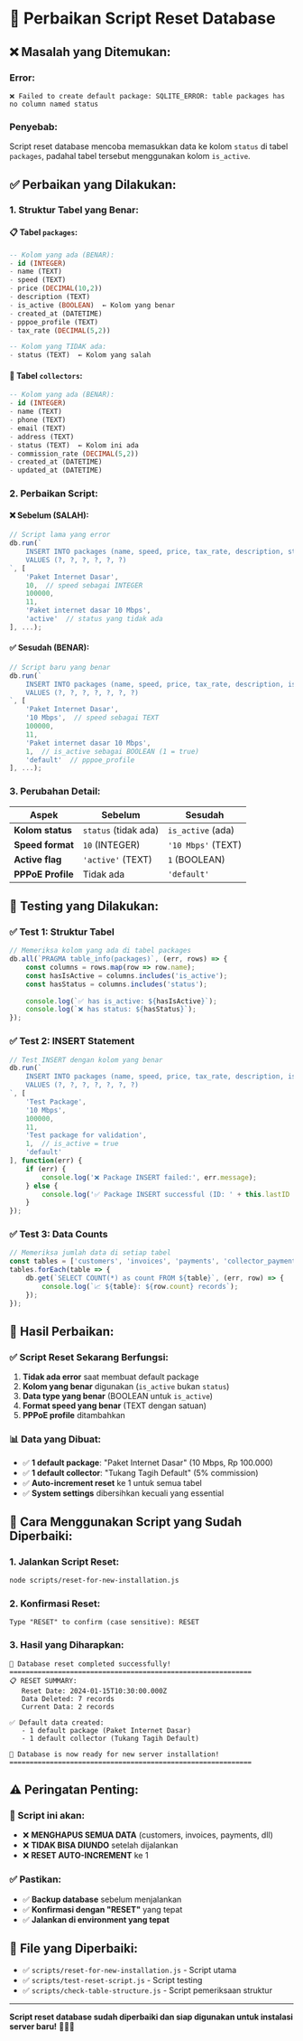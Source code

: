 # 🔧 Perbaikan Script Reset Database

## ❌ **Masalah yang Ditemukan:**

### **Error:**
```
❌ Failed to create default package: SQLITE_ERROR: table packages has no column named status
```

### **Penyebab:**
Script reset database mencoba memasukkan data ke kolom `status` di tabel `packages`, padahal tabel tersebut menggunakan kolom `is_active`.

## ✅ **Perbaikan yang Dilakukan:**

### **1. Struktur Tabel yang Benar:**

#### **📋 Tabel `packages`:**
```sql
-- Kolom yang ada (BENAR):
- id (INTEGER)
- name (TEXT)
- speed (TEXT)
- price (DECIMAL(10,2))
- description (TEXT)
- is_active (BOOLEAN)  ← Kolom yang benar
- created_at (DATETIME)
- pppoe_profile (TEXT)
- tax_rate (DECIMAL(5,2))

-- Kolom yang TIDAK ada:
- status (TEXT)  ← Kolom yang salah
```

#### **👤 Tabel `collectors`:**
```sql
-- Kolom yang ada (BENAR):
- id (INTEGER)
- name (TEXT)
- phone (TEXT)
- email (TEXT)
- address (TEXT)
- status (TEXT)  ← Kolom ini ada
- commission_rate (DECIMAL(5,2))
- created_at (DATETIME)
- updated_at (DATETIME)
```

### **2. Perbaikan Script:**

#### **❌ Sebelum (SALAH):**
```javascript
// Script lama yang error
db.run(`
    INSERT INTO packages (name, speed, price, tax_rate, description, status) 
    VALUES (?, ?, ?, ?, ?, ?)
`, [
    'Paket Internet Dasar',
    10,  // speed sebagai INTEGER
    100000,
    11,
    'Paket internet dasar 10 Mbps',
    'active'  // status yang tidak ada
], ...);
```

#### **✅ Sesudah (BENAR):**
```javascript
// Script baru yang benar
db.run(`
    INSERT INTO packages (name, speed, price, tax_rate, description, is_active, pppoe_profile) 
    VALUES (?, ?, ?, ?, ?, ?, ?)
`, [
    'Paket Internet Dasar',
    '10 Mbps',  // speed sebagai TEXT
    100000,
    11,
    'Paket internet dasar 10 Mbps',
    1,  // is_active sebagai BOOLEAN (1 = true)
    'default'  // pppoe_profile
], ...);
```

### **3. Perubahan Detail:**

| Aspek | Sebelum | Sesudah |
|-------|---------|---------|
| **Kolom status** | `status` (tidak ada) | `is_active` (ada) |
| **Speed format** | `10` (INTEGER) | `'10 Mbps'` (TEXT) |
| **Active flag** | `'active'` (TEXT) | `1` (BOOLEAN) |
| **PPPoE Profile** | Tidak ada | `'default'` |

## 🧪 **Testing yang Dilakukan:**

### **✅ Test 1: Struktur Tabel**
```javascript
// Memeriksa kolom yang ada di tabel packages
db.all(`PRAGMA table_info(packages)`, (err, rows) => {
    const columns = rows.map(row => row.name);
    const hasIsActive = columns.includes('is_active');
    const hasStatus = columns.includes('status');
    
    console.log(`✅ has is_active: ${hasIsActive}`);
    console.log(`❌ has status: ${hasStatus}`);
});
```

### **✅ Test 2: INSERT Statement**
```javascript
// Test INSERT dengan kolom yang benar
db.run(`
    INSERT INTO packages (name, speed, price, tax_rate, description, is_active, pppoe_profile) 
    VALUES (?, ?, ?, ?, ?, ?, ?)
`, [
    'Test Package',
    '10 Mbps',
    100000,
    11,
    'Test package for validation',
    1,  // is_active = true
    'default'
], function(err) {
    if (err) {
        console.log('❌ Package INSERT failed:', err.message);
    } else {
        console.log('✅ Package INSERT successful (ID: ' + this.lastID + ')');
    }
});
```

### **✅ Test 3: Data Counts**
```javascript
// Memeriksa jumlah data di setiap tabel
const tables = ['customers', 'invoices', 'payments', 'collector_payments', 'collectors', 'packages'];
tables.forEach(table => {
    db.get(`SELECT COUNT(*) as count FROM ${table}`, (err, row) => {
        console.log(`📈 ${table}: ${row.count} records`);
    });
});
```

## 🚀 **Hasil Perbaikan:**

### **✅ Script Reset Sekarang Berfungsi:**
1. **Tidak ada error** saat membuat default package
2. **Kolom yang benar** digunakan (`is_active` bukan `status`)
3. **Data type yang benar** (BOOLEAN untuk `is_active`)
4. **Format speed yang benar** (TEXT dengan satuan)
5. **PPPoE profile** ditambahkan

### **📊 Data yang Dibuat:**
- ✅ **1 default package**: "Paket Internet Dasar" (10 Mbps, Rp 100.000)
- ✅ **1 default collector**: "Tukang Tagih Default" (5% commission)
- ✅ **Auto-increment reset** ke 1 untuk semua tabel
- ✅ **System settings** dibersihkan kecuali yang essential

## 🔧 **Cara Menggunakan Script yang Sudah Diperbaiki:**

### **1. Jalankan Script Reset:**
```bash
node scripts/reset-for-new-installation.js
```

### **2. Konfirmasi Reset:**
```
Type "RESET" to confirm (case sensitive): RESET
```

### **3. Hasil yang Diharapkan:**
```
🎉 Database reset completed successfully!
============================================================
📋 RESET SUMMARY:
   Reset Date: 2024-01-15T10:30:00.000Z
   Data Deleted: 7 records
   Current Data: 2 records

✅ Default data created:
   - 1 default package (Paket Internet Dasar)
   - 1 default collector (Tukang Tagih Default)

🚀 Database is now ready for new server installation!
============================================================
```

## ⚠️ **Peringatan Penting:**

### **🚨 Script ini akan:**
- ❌ **MENGHAPUS SEMUA DATA** (customers, invoices, payments, dll)
- ❌ **TIDAK BISA DIUNDO** setelah dijalankan
- ❌ **RESET AUTO-INCREMENT** ke 1

### **✅ Pastikan:**
- ✅ **Backup database** sebelum menjalankan
- ✅ **Konfirmasi dengan "RESET"** yang tepat
- ✅ **Jalankan di environment yang tepat**

## 📝 **File yang Diperbaiki:**

- ✅ `scripts/reset-for-new-installation.js` - Script utama
- ✅ `scripts/test-reset-script.js` - Script testing
- ✅ `scripts/check-table-structure.js` - Script pemeriksaan struktur

---

**Script reset database sudah diperbaiki dan siap digunakan untuk instalasi server baru!** 🎉🔧✨

